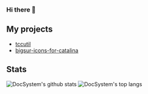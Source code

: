 ### Hi there 👋

## My projects

* [tccutil](https://github.com/DocSystem/tccutil)
* [bigsur-icons-for-catalina](https://github.com/DocSystem/bigsur-icons-for-catalina)

## Stats

![DocSystem's github stats](https://github-readme-stats.vercel.app/api?username=DocSystem&show_icons=true)
![DocSystem's top langs](https://github-readme-stats.vercel.app/api/top-langs/?username=DocSystem&layout=compact)
